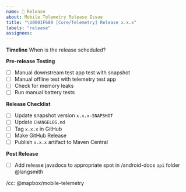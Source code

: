 ```yaml
---
name: 🚀 Release
about: Mobile Telemetry Release Issue
title: "\U0001F680 [Core/Telemetry] Release x.x.x"
labels: "release"
assignees:
---
```


**Timeline**
When is the release scheduled?

**Pre-release Testing**
- [ ] Manual downstream test app test with snapshot
- [ ] Manual offline test with telemetry test app
- [ ] Check for memory leaks
- [ ] Run manual battery tests

**Release Checklist**
- [ ] Update snapshot version `x.x.x-SNAPSHOT`
- [ ] Update `CHANGELOG.md`
- [ ] Tag `x.x.x` in GitHub
- [ ] Make GitHub Release
- [ ] Publish `x.x.x` artifact to Maven Central

**Post Release**
- [ ] Add release javadocs to appropriate spot in /android-docs `api` folder @langsmith

/cc: @mapbox/mobile-telemetry
